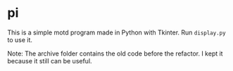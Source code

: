 # pi

This is a simple motd program made in Python with Tkinter.
Run `display.py` to use it.

Note: The archive folder contains the old code before the refactor. I kept it because it still can be useful.